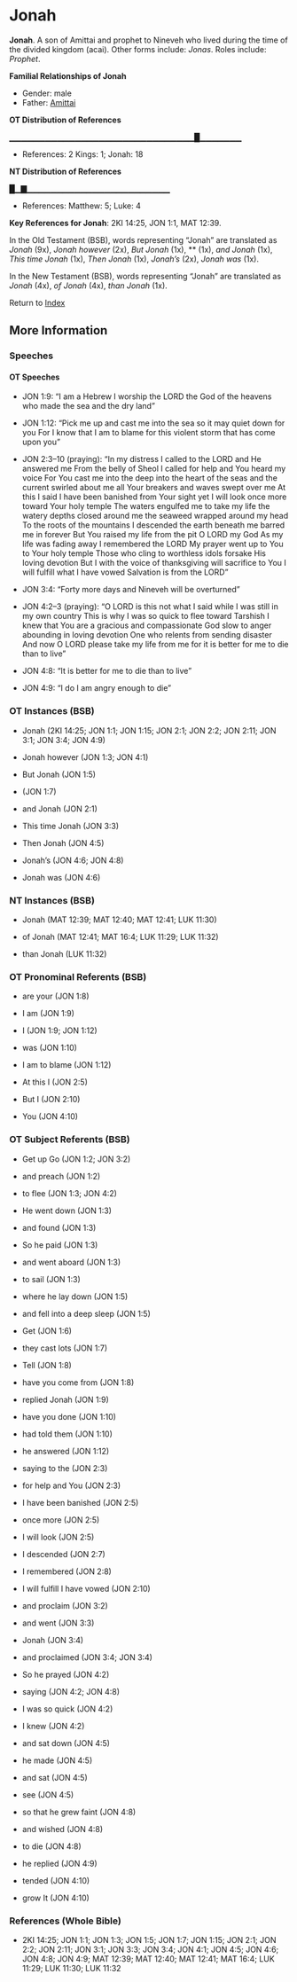 # Jonah
**Jonah**. 
A son of Amittai and prophet to Nineveh who lived during the time of the divided kingdom (acai). 
Other forms include: 
*Jonas*. 
Roles include: 
_Prophet_. 




**Familial Relationships of Jonah**


* Gender: male
* Father: [Amittai](Amittai.md)


**OT Distribution of References**

▁▁▁▁▁▁▁▁▁▁▁▁▁▁▁▁▁▁▁▁▁▁▁▁▁▁▁▁▁▁▁█▁▁▁▁▁▁▁
* References: 2 Kings: 1; Jonah: 18

**NT Distribution of References**

█▁▇▁▁▁▁▁▁▁▁▁▁▁▁▁▁▁▁▁▁▁▁▁▁▁▁
* References: Matthew: 5; Luke: 4



**Key References for Jonah**: 
2KI 14:25, JON 1:1, MAT 12:39. 


In the Old Testament (BSB), words representing “Jonah” are translated as 
*Jonah* (9x), *Jonah however* (2x), *But Jonah* (1x), ** (1x), *and Jonah* (1x), *This time Jonah* (1x), *Then Jonah* (1x), *Jonah’s* (2x), *Jonah was* (1x). 


In the New Testament (BSB), words representing “Jonah” are translated as 
*Jonah* (4x), *of Jonah* (4x), *than Jonah* (1x). 


Return to [Index](00-Index.md)

## More Information

### Speeches

#### OT Speeches

* JON 1:9: “I am a Hebrew I worship the LORD the God of the heavens who made the sea and the dry land”

* JON 1:12: “Pick me up and cast me into the sea so it may quiet down for you For I know that I am to blame for this violent storm that has come upon you”

* JON 2:3–10 (praying): “In my distress I called to the LORD and He answered me From the belly of Sheol I called for help and You heard my voice For You cast me into the deep into the heart of the seas and the current swirled about me all Your breakers and waves swept over me At this I said I have been banished from Your sight yet I will look once more toward Your holy temple The waters engulfed me to take my life the watery depths closed around me the seaweed wrapped around my head To the roots of the mountains I descended the earth beneath me barred me in forever But You raised my life from the pit O LORD my God As my life was fading away I remembered the LORD My prayer went up to You to Your holy temple Those who cling to worthless idols forsake His loving devotion But I with the voice of thanksgiving will sacrifice to You I will fulfill what I have vowed Salvation is from the LORD”

* JON 3:4: “Forty more days and Nineveh will be overturned”

* JON 4:2–3 (praying): “O LORD is this not what I said while I was still in my own country This is why I was so quick to flee toward Tarshish I knew that You are a gracious and compassionate God slow to anger abounding in loving devotion One who relents from sending disaster And now O LORD please take my life from me for it is better for me to die than to live”

* JON 4:8: “It is better for me to die than to live”

* JON 4:9: “I do I am angry enough to die”

### OT Instances (BSB)

* Jonah (2KI 14:25; JON 1:1; JON 1:15; JON 2:1; JON 2:2; JON 2:11; JON 3:1; JON 3:4; JON 4:9)

* Jonah however (JON 1:3; JON 4:1)

* But Jonah (JON 1:5)

*  (JON 1:7)

* and Jonah (JON 2:1)

* This time Jonah (JON 3:3)

* Then Jonah (JON 4:5)

* Jonah’s (JON 4:6; JON 4:8)

* Jonah was (JON 4:6)



### NT Instances (BSB)

* Jonah (MAT 12:39; MAT 12:40; MAT 12:41; LUK 11:30)

* of Jonah (MAT 12:41; MAT 16:4; LUK 11:29; LUK 11:32)

* than Jonah (LUK 11:32)



### OT Pronominal Referents (BSB)

* are your (JON 1:8)

* I am (JON 1:9)

* I (JON 1:9; JON 1:12)

* was (JON 1:10)

* I am to blame (JON 1:12)

* At this I (JON 2:5)

* But I (JON 2:10)

* You (JON 4:10)



### OT Subject Referents (BSB)

* Get up Go (JON 1:2; JON 3:2)

* and preach (JON 1:2)

* to flee (JON 1:3; JON 4:2)

* He went down (JON 1:3)

* and found (JON 1:3)

* So he paid (JON 1:3)

* and went aboard (JON 1:3)

* to sail (JON 1:3)

* where he lay down (JON 1:5)

* and fell into a deep sleep (JON 1:5)

* Get (JON 1:6)

* they cast lots (JON 1:7)

* Tell (JON 1:8)

* have you come from (JON 1:8)

* replied Jonah (JON 1:9)

* have you done (JON 1:10)

* had told them (JON 1:10)

* he answered (JON 1:12)

* saying to the (JON 2:3)

* for help and You (JON 2:3)

* I have been banished (JON 2:5)

* once more (JON 2:5)

* I will look (JON 2:5)

* I descended (JON 2:7)

* I remembered (JON 2:8)

* I will fulfill I have vowed (JON 2:10)

* and proclaim (JON 3:2)

* and went (JON 3:3)

* Jonah (JON 3:4)

* and proclaimed (JON 3:4; JON 3:4)

* So he prayed (JON 4:2)

* saying (JON 4:2; JON 4:8)

* I was so quick (JON 4:2)

* I knew (JON 4:2)

* and sat down (JON 4:5)

* he made (JON 4:5)

* and sat (JON 4:5)

* see (JON 4:5)

* so that he grew faint (JON 4:8)

* and wished (JON 4:8)

* to die (JON 4:8)

* he replied (JON 4:9)

* tended (JON 4:10)

* grow It (JON 4:10)



### References (Whole Bible)

* 2KI 14:25; JON 1:1; JON 1:3; JON 1:5; JON 1:7; JON 1:15; JON 2:1; JON 2:2; JON 2:11; JON 3:1; JON 3:3; JON 3:4; JON 4:1; JON 4:5; JON 4:6; JON 4:8; JON 4:9; MAT 12:39; MAT 12:40; MAT 12:41; MAT 16:4; LUK 11:29; LUK 11:30; LUK 11:32



